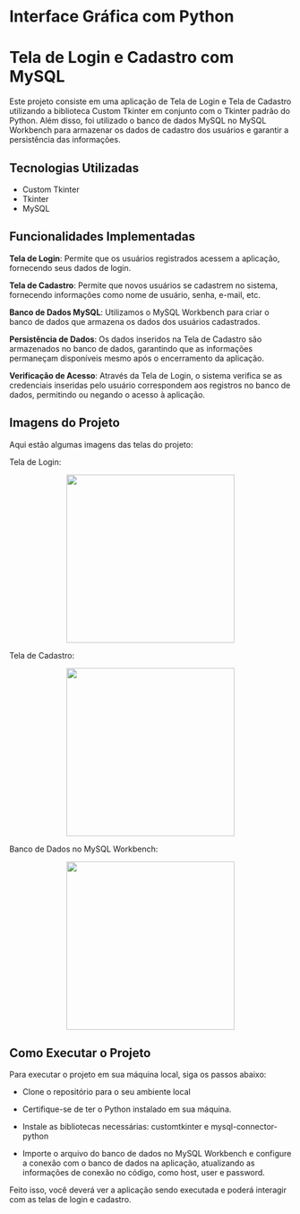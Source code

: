 # Interface Gráfica com Python


# Tela de Login e Cadastro com MySQL

Este projeto consiste em uma aplicação de Tela de Login e Tela de Cadastro utilizando a biblioteca Custom Tkinter em conjunto com o Tkinter padrão do Python. Além disso, foi utilizado o banco de dados MySQL no MySQL Workbench para armazenar os dados de cadastro dos usuários e garantir a persistência das informações.

## Tecnologias Utilizadas
- Custom Tkinter
- Tkinter
- MySQL

## Funcionalidades Implementadas
**Tela de Login**: Permite que os usuários registrados acessem a aplicação, fornecendo seus dados de login.

**Tela de Cadastro**: Permite que novos usuários se cadastrem no sistema, fornecendo informações como nome de usuário, senha, e-mail, etc.

**Banco de Dados MySQL**: Utilizamos o MySQL Workbench para criar o banco de dados que armazena os dados dos usuários cadastrados.

**Persistência de Dados**: Os dados inseridos na Tela de Cadastro são armazenados no banco de dados, garantindo que as informações permaneçam disponíveis mesmo após o encerramento da aplicação.

**Verificação de Acesso**: Através da Tela de Login, o sistema verifica se as credenciais inseridas pelo usuário correspondem aos registros no banco de dados, permitindo ou negando o acesso à aplicação.

## Imagens do Projeto
Aqui estão algumas imagens das telas do projeto:

Tela de Login:

<div align="center">
<img src="https://github.com/andrejuniorba/Python_Tkinter/assets/68282848/ec3dd110-f068-4d2a-b639-9460d4e51ad6" width="300px"/>
</div>

Tela de Cadastro:

<div align="center">
<img src="https://github.com/andrejuniorba/Python_Tkinter/assets/68282848/9b32b449-9ca0-4233-ad0f-ce261755ffdf" width="300px"/>
</div>

Banco de Dados no MySQL Workbench:

<div align="center">
<img src="https://github.com/andrejuniorba/Python_Tkinter/assets/68282848/8dc847fe-575c-4bce-849f-0288d47b878f" width="300px"/>
</div>

## Como Executar o Projeto
Para executar o projeto em sua máquina local, siga os passos abaixo:

- Clone o repositório para o seu ambiente local 

- Certifique-se de ter o Python instalado em sua máquina.

- Instale as bibliotecas necessárias: customtkinter e mysql-connector-python

- Importe o arquivo do banco de dados no MySQL Workbench e configure a conexão com o banco de dados na aplicação, atualizando as informações de conexão no código, como host, user e password.

Feito isso, você deverá ver a aplicação sendo executada e poderá interagir com as telas de login e cadastro.
